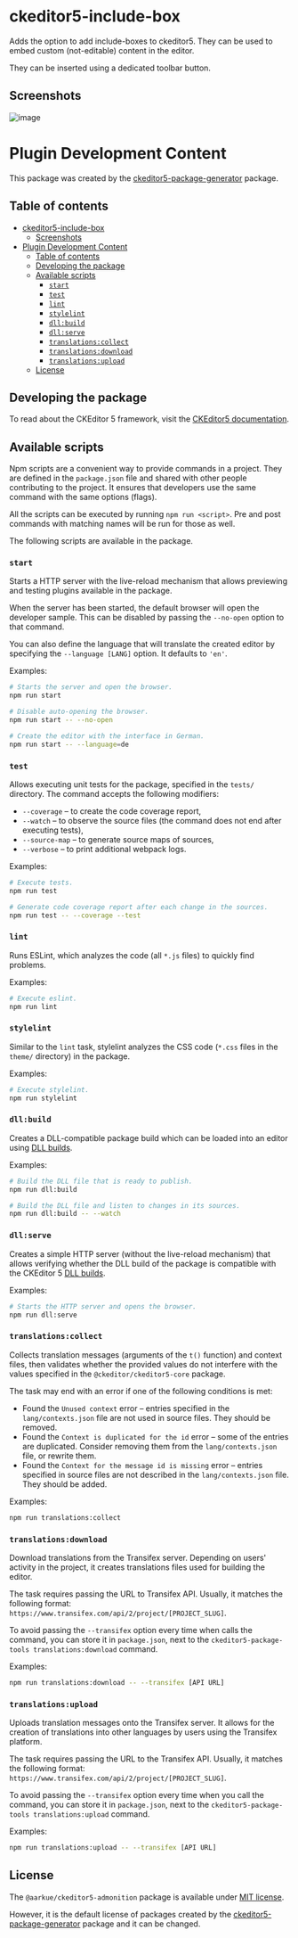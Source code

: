 # ckeditor5-include-box 

Adds the option to add include-boxes to ckeditor5.
They can be used to embed custom (not-editable) content in the editor.

They can be inserted using a dedicated toolbar button.

## Screenshots
![image](https://user-images.githubusercontent.com/20766652/171927715-f82b4c51-39b8-4ea7-9e63-95a71150c574.png)


# Plugin Development Content
This package was created by the [ckeditor5-package-generator](https://www.npmjs.com/package/ckeditor5-package-generator) package.

## Table of contents

- [ckeditor5-include-box](#ckeditor5-include-box)
  - [Screenshots](#screenshots)
- [Plugin Development Content](#plugin-development-content)
  - [Table of contents](#table-of-contents)
  - [Developing the package](#developing-the-package)
  - [Available scripts](#available-scripts)
    - [`start`](#start)
    - [`test`](#test)
    - [`lint`](#lint)
    - [`stylelint`](#stylelint)
    - [`dll:build`](#dllbuild)
    - [`dll:serve`](#dllserve)
    - [`translations:collect`](#translationscollect)
    - [`translations:download`](#translationsdownload)
    - [`translations:upload`](#translationsupload)
  - [License](#license)

## Developing the package

To read about the CKEditor 5 framework, visit the [CKEditor5 documentation](https://ckeditor.com/docs/ckeditor5/latest/framework/index.html).

## Available scripts

Npm scripts are a convenient way to provide commands in a project. They are defined in the `package.json` file and shared with other people contributing to the project. It ensures that developers use the same command with the same options (flags).

All the scripts can be executed by running `npm run <script>`. Pre and post commands with matching names will be run for those as well.

The following scripts are available in the package.

### `start`

Starts a HTTP server with the live-reload mechanism that allows previewing and testing plugins available in the package.

When the server has been started, the default browser will open the developer sample. This can be disabled by passing the `--no-open` option to that command.

You can also define the language that will translate the created editor by specifying the `--language [LANG]` option. It defaults to `'en'`.

Examples:

```bash
# Starts the server and open the browser.
npm run start

# Disable auto-opening the browser.
npm run start -- --no-open

# Create the editor with the interface in German.
npm run start -- --language=de
```

### `test`

Allows executing unit tests for the package, specified in the `tests/` directory. The command accepts the following modifiers:

* `--coverage` &ndash; to create the code coverage report,
* `--watch` &ndash; to observe the source files (the command does not end after executing tests),
* `--source-map` &ndash; to generate source maps of sources,
* `--verbose` &ndash; to print additional webpack logs.

Examples:

```bash
# Execute tests.
npm run test

# Generate code coverage report after each change in the sources.
npm run test -- --coverage --test
```

### `lint`

Runs ESLint, which analyzes the code (all `*.js` files) to quickly find problems.

Examples:

```bash
# Execute eslint.
npm run lint
```

### `stylelint`

Similar to the `lint` task, stylelint analyzes the CSS code (`*.css` files in the `theme/` directory) in the package.

Examples:

```bash
# Execute stylelint.
npm run stylelint
```

### `dll:build`

Creates a DLL-compatible package build which can be loaded into an editor using [DLL builds](https://ckeditor.com/docs/ckeditor5/latest/builds/guides/development/dll-builds.html).

Examples:

```bash
# Build the DLL file that is ready to publish.
npm run dll:build

# Build the DLL file and listen to changes in its sources.
npm run dll:build -- --watch
```

### `dll:serve`

Creates a simple HTTP server (without the live-reload mechanism) that allows verifying whether the DLL build of the package is compatible with the CKEditor 5 [DLL builds](https://ckeditor.com/docs/ckeditor5/latest/builds/guides/development/dll-builds.html).

Examples:

```bash
# Starts the HTTP server and opens the browser.
npm run dll:serve
```

### `translations:collect`

Collects translation messages (arguments of the `t()` function) and context files, then validates whether the provided values do not interfere with the values specified in the `@ckeditor/ckeditor5-core` package.

The task may end with an error if one of the following conditions is met:

* Found the `Unused context` error &ndash; entries specified in the `lang/contexts.json` file are not used in source files. They should be removed.
* Found the `Context is duplicated for the id` error &ndash; some of the entries are duplicated. Consider removing them from the `lang/contexts.json` file, or rewrite them.
* Found the `Context for the message id is missing` error &ndash; entries specified in source files are not described in the `lang/contexts.json` file. They should be added.

Examples:

```bash
npm run translations:collect
```

### `translations:download`

Download translations from the Transifex server. Depending on users' activity in the project, it creates translations files used for building the editor.

The task requires passing the URL to Transifex API. Usually, it matches the following format: `https://www.transifex.com/api/2/project/[PROJECT_SLUG]`.

To avoid passing the `--transifex` option every time when calls the command, you can store it in `package.json`, next to the `ckeditor5-package-tools translations:download` command.

Examples:

```bash
npm run translations:download -- --transifex [API URL]
```

### `translations:upload`

Uploads translation messages onto the Transifex server. It allows for the creation of translations into other languages by users using the Transifex platform.

The task requires passing the URL to the Transifex API. Usually, it matches the following format: `https://www.transifex.com/api/2/project/[PROJECT_SLUG]`.

To avoid passing the `--transifex` option every time when you call the command, you can store it in `package.json`, next to the `ckeditor5-package-tools translations:upload` command.

Examples:

```bash
npm run translations:upload -- --transifex [API URL]
```

## License

The `@aarkue/ckeditor5-admonition` package is available under [MIT license](https://opensource.org/licenses/MIT).

However, it is the default license of packages created by the [ckeditor5-package-generator](https://www.npmjs.com/package/ckeditor5-package-generator) package and it can be changed.

